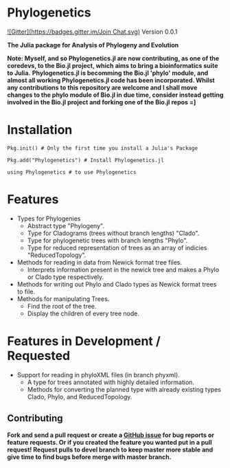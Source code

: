 Phylogenetics
=====
[![Gitter](https://badges.gitter.im/Join Chat.svg)](https://gitter.im/Ward9250/Phylogenetics.jl?utm_source=badge&utm_medium=badge&utm_campaign=pr-badge&utm_content=badge)
Version 0.0.1

**The Julia package for Analysis of Phylogeny and Evolution**

**Note: Myself, and so Phylogenetics.jl are now contributing, as one of the coredevs, to the Bio.jl project, which aims to bring a bioinformatics suite to Julia.**
**Phylogenetics.jl is becomming the Bio.jl 'phylo' module, and almost all working Phylogenetics.jl code has been incorporated. Whilst any contributions to this repository are welcome and I shall move changes to the phylo module of Bio.jl in due time, consider instead getting involved in the Bio.jl project and forking one of the Bio.jl repos =]** 

# Installation
```
Pkg.init() # Only the first time you install a Julia's Package

Pkg.add("Phylogenetics") # Install Phylogenetics.jl

using Phylogenetics # to use Phylogenetics
```

# Features

* Types for Phylogenies
  * Abstract type "Phylogeny".
  * Type for Cladograms (trees without branch lengths) "Clado".
  * Type for phylogenetic trees with branch lengths "Phylo".
  * Type for reduced representation of trees as an array of indicies "ReducedTopology".
* Methods for reading in data from Newick format tree files.
  * Interprets information present in the newick tree and makes a Phylo or Clado type respectively. 
* Methods for writing out Phylo and Clado types as Newick format trees to file.
* Methods for manipulating Trees.
  * Find the root of the tree.
  * Display the children of every tree node.
  
# Features in Development / Requested

* Support for reading in phyloXML files (in branch phyxml).
  * A type for trees annotated with highly detailed information. 
  * Methods for converting the planned type with already existing types Clado, Phylo, and ReducedTopology.
		

Contributing
------------

**Fork and send a pull request or create a [GitHub issue](https://github.com/Ward9250/Phylogenetics.jl/issues) for bug reports or feature requests.  Or if you created the feature you wanted put in a pull request! Request pulls to devel branch to keep master more stable and give time to find bugs before merge with master branch.**
